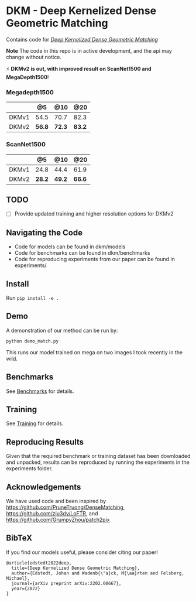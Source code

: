# DKM - Deep Kernelized Dense Geometric Matching
Contains code for [*Deep Kernelized Dense Geometric Matching*](https://arxiv.org/abs/2202.00667) 

**Note** The code in this repo is in active development, and the api may change without notice.

⚡ **DKMv2 is out, with improved result on ScanNet1500 and MegaDepth1500**!
### Megadepth1500
|       | @5    | @10  | @20  |
|-------|-------|------|------|
| DKMv1 | 54.5  | 70.7 | 82.3 |
| DKMv2 | **56.8**  | **72.3** | **83.2** |

### ScanNet1500
|       | @5    | @10  | @20  |
|-------|-------|------|------|
| DKMv1 | 24.8  | 44.4 | 61.9 |
| DKMv2 | **28.2**  | **49.2** | **66.6** |

## TODO
- [ ] Provide updated training and higher resolution options for DKMv2

## Navigating the Code
* Code for models can be found in dkm/models
* Code for benchmarks can be found in dkm/benchmarks
* Code for reproducing experiments from our paper can be found in experiments/

## Install
Run ``pip install -e .``

## Demo
A demonstration of our method can be run by:
``` bash
python demo_match.py
```
This runs our model trained on mega on two images I took recently in the wild.

## Benchmarks
See [Benchmarks](docs/benchmarks.md) for details.
## Training
See [Training](docs/training.md) for details.
## Reproducing Results
Given that the required benchmark or training dataset has been downloaded and unpacked, results can be reproduced by running the experiments in the experiments folder.

## Acknowledgements
We have used code and been inspired by https://github.com/PruneTruong/DenseMatching, https://github.com/zju3dv/LoFTR, and https://github.com/GrumpyZhou/patch2pix  

## BibTeX
If you find our models useful, please consider citing our paper!
```
@article{edstedt2022deep,
  title={Deep Kernelized Dense Geometric Matching},
  author={Edstedt, Johan and Wadenb{\"a}ck, M{\aa}rten and Felsberg, Michael},
  journal={arXiv preprint arXiv:2202.00667},
  year={2022}
}
```

